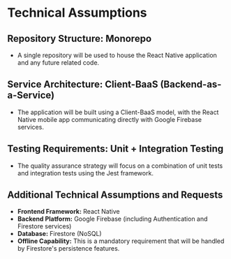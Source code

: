 # Technical Assumptions

## Repository Structure: Monorepo

* A single repository will be used to house the React Native application and any future related code.

## Service Architecture: Client-BaaS (Backend-as-a-Service)

* The application will be built using a Client-BaaS model, with the React Native mobile app communicating directly with Google Firebase services.

## Testing Requirements: Unit + Integration Testing

* The quality assurance strategy will focus on a combination of unit tests and integration tests using the Jest framework.

## Additional Technical Assumptions and Requests

* **Frontend Framework:** React Native
* **Backend Platform:** Google Firebase (including Authentication and Firestore services)
* **Database:** Firestore (NoSQL)
* **Offline Capability:** This is a mandatory requirement that will be handled by Firestore's persistence features.

